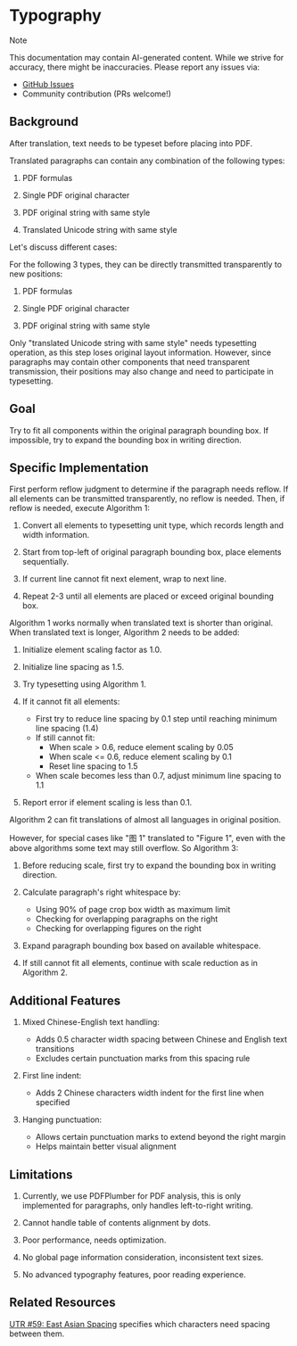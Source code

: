 # Typography

> [!NOTE]
> This documentation may contain AI-generated content. While we strive for accuracy, there might be inaccuracies. Please report any issues via:
>
> - [GitHub Issues](https://github.com/atticuszeller/yadt/issues)
> - Community contribution (PRs welcome!)

## Background

After translation, text needs to be typeset before placing into PDF.

Translated paragraphs can contain any combination of the following types:

1. PDF formulas

2. Single PDF original character

3. PDF original string with same style

4. Translated Unicode string with same style

Let's discuss different cases:

For the following 3 types, they can be directly transmitted transparently to new positions:

1. PDF formulas

2. Single PDF original character

3. PDF original string with same style

Only "translated Unicode string with same style" needs typesetting operation, as this step loses original layout information. However, since paragraphs may contain other components that need transparent transmission, their positions may also change and need to participate in typesetting.

## Goal

Try to fit all components within the original paragraph bounding box. If impossible, try to expand the bounding box in writing direction.

## Specific Implementation

First perform reflow judgment to determine if the paragraph needs reflow. If all elements can be transmitted transparently, no reflow is needed. Then, if reflow is needed, execute Algorithm 1:

1. Convert all elements to typesetting unit type, which records length and width information.

2. Start from top-left of original paragraph bounding box, place elements sequentially.

3. If current line cannot fit next element, wrap to next line.

4. Repeat 2-3 until all elements are placed or exceed original bounding box.

Algorithm 1 works normally when translated text is shorter than original. When translated text is longer, Algorithm 2 needs to be added:

1. Initialize element scaling factor as 1.0.

2. Initialize line spacing as 1.5.

3. Try typesetting using Algorithm 1.

4. If it cannot fit all elements:

   - First try to reduce line spacing by 0.1 step until reaching minimum line spacing (1.4)
   - If still cannot fit:
     - When scale > 0.6, reduce element scaling by 0.05
     - When scale <= 0.6, reduce element scaling by 0.1
     - Reset line spacing to 1.5
   - When scale becomes less than 0.7, adjust minimum line spacing to 1.1

5. Report error if element scaling is less than 0.1.

Algorithm 2 can fit translations of almost all languages in original position.

However, for special cases like "图 1" translated to "Figure 1", even with the above algorithms some text may still overflow. So Algorithm 3:

1. Before reducing scale, first try to expand the bounding box in writing direction.

2. Calculate paragraph's right whitespace by:

   - Using 90% of page crop box width as maximum limit
   - Checking for overlapping paragraphs on the right
   - Checking for overlapping figures on the right

3. Expand paragraph bounding box based on available whitespace.

4. If still cannot fit all elements, continue with scale reduction as in Algorithm 2.

## Additional Features

1. Mixed Chinese-English text handling:
   - Adds 0.5 character width spacing between Chinese and English text transitions
   - Excludes certain punctuation marks from this spacing rule
2. First line indent:

   - Adds 2 Chinese characters width indent for the first line when specified

3. Hanging punctuation:
   - Allows certain punctuation marks to extend beyond the right margin
   - Helps maintain better visual alignment

## Limitations

1. Currently, we use PDFPlumber for PDF analysis, this is only implemented for paragraphs, only handles left-to-right writing.

2. Cannot handle table of contents alignment by dots.

3. Poor performance, needs optimization.

4. No global page information consideration, inconsistent text sizes.

5. No advanced typography features, poor reading experience.

## Related Resources

[UTR #59: East Asian Spacing](https://www.unicode.org/reports/tr59/) specifies which characters need spacing between them.

